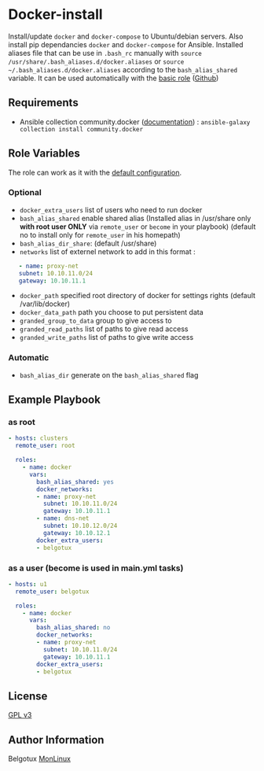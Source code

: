 Docker-install
==============

Install/update `docker` and `docker-compose` to Ubuntu/debian servers.
Also install pip dependancies `docker` and `docker-compose` for Ansible.
Installed aliases file that can be use in `.bash_rc` manually with `source /usr/share/.bash_aliases.d/docker.aliases` or `source ~/.bash_aliases.d/docker.aliases` according to the `bash_alias_shared` variable. It can be used automatically with the [basic role](https://galaxy.ansible.com/belgotux/basic) ([Github](https://github.com/belgotux/ansible-role-basic))

Requirements
------------

- Ansible collection community.docker ([documentation](https://docs.ansible.com/ansible/latest/collections/community/docker/docker_compose_module.html)) : `ansible-galaxy collection install community.docker`

Role Variables
--------------
The role can work as it with the [default configuration](defaults/main.yml).

### Optional
- `docker_extra_users` list of users who need to run docker
- `bash_alias_shared` enable shared alias (Installed alias in /usr/share only **with root user ONLY** via `remote_user` or `become` in your playbook) (default no to install only for `remote_user` in his homepath)
- `bash_alias_dir_share`: (default /usr/share)
- `networks` list of externel network to add in this format :
```yml
   - name: proxy-net
   subnet: 10.10.11.0/24
   gateway: 10.10.11.1
```
- `docker_path` specified root directory of docker for settings rights (default /var/lib/docker)
- `docker_data_path` path you choose to put persistent data
- `granded_group_to_data` group to give access to
- `granded_read_paths` list of paths to give read access
- `granded_write_paths` list of paths to give write access

### Automatic
- `bash_alias_dir` generate on the `bash_alias_shared` flag

Example Playbook
----------------
### as root
```yml
- hosts: clusters
  remote_user: root

  roles:
    - name: docker
      vars:
        bash_alias_shared: yes
        docker_networks:
        - name: proxy-net
          subnet: 10.10.11.0/24
          gateway: 10.10.11.1
        - name: dns-net
          subnet: 10.10.12.0/24
          gateway: 10.10.12.1
        docker_extra_users:
        - belgotux
```

### as a user (become is used in main.yml tasks)
```yml
- hosts: u1
  remote_user: belgotux

  roles:
    - name: docker
      vars:
        bash_alias_shared: no
        docker_networks:
        - name: proxy-net
          subnet: 10.10.11.0/24
          gateway: 10.10.11.1
        docker_extra_users:
        - belgotux
```

License
-------

[GPL v3](https://www.gnu.org/licenses/gpl-3.0.en.html)

Author Information
------------------

Belgotux
[MonLinux](https://www.monlinux.net)